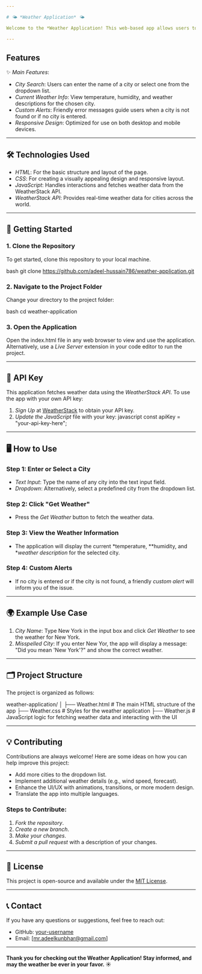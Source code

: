 ```yaml
---

# 🌤 *Weather Application* 🌤

Welcome to the *Weather Application! This web-based app allows users to easily check the current weather for any city by entering its name or selecting from a dropdown of predefined cities. The app pulls real-time weather data using the **WeatherStack API*.

---
```


## Features

✨ *Main Features*:
- *City Search*: Users can enter the name of a city or select one from the dropdown list.
- *Current Weather Info*: View temperature, humidity, and weather descriptions for the chosen city.
- *Custom Alerts*: Friendly error messages guide users when a city is not found or if no city is entered.
- *Responsive Design*: Optimized for use on both desktop and mobile devices.

---

## 🛠 Technologies Used

- *HTML*: For the basic structure and layout of the page.
- *CSS*: For creating a visually appealing design and responsive layout.
- *JavaScript*: Handles interactions and fetches weather data from the WeatherStack API.
- *WeatherStack API*: Provides real-time weather data for cities across the world.

---

## 🚀 Getting Started

### 1. Clone the Repository

To get started, clone this repository to your local machine.

bash
git clone https://github.com/adeel-hussain786/weather-application.git


### 2. Navigate to the Project Folder

Change your directory to the project folder:

bash
cd weather-application


### 3. Open the Application

Open the index.html file in any web browser to view and use the application. Alternatively, use a *Live Server* extension in your code editor to run the project.

---

## 🔑 API Key

This application fetches weather data using the *WeatherStack API*. To use the app with your own API key:

1. *Sign Up* at [WeatherStack](https://weatherstack.com/) to obtain your API key.
2. *Update the JavaScript* file with your key:
   javascript
   const apiKey = "your-api-key-here";
   

---

## 🖥 How to Use

### Step 1: Enter or Select a City
- *Text Input*: Type the name of any city into the text input field.
- *Dropdown*: Alternatively, select a predefined city from the dropdown list.

### Step 2: Click "Get Weather"
- Press the *Get Weather* button to fetch the weather data.

### Step 3: View the Weather Information
- The application will display the current *temperature, **humidity, and **weather description* for the selected city.
  
### Step 4: Custom Alerts
- If no city is entered or if the city is not found, a friendly *custom alert* will inform you of the issue.

---

## 🌍 Example Use Case

1. *City Name*: Type New York in the input box and click *Get Weather* to see the weather for New York.
2. *Misspelled City*: If you enter New Yor, the app will display a message: "Did you mean 'New York'?" and show the correct weather.

---

## 🗂 Project Structure

The project is organized as follows:


weather-application/
│
├── Weather.html      # The main HTML structure of the app
├── Weather.css       # Styles for the weather application
├── Weather.js        # JavaScript logic for fetching weather data and interacting with the UI

---

## 💡 Contributing

Contributions are always welcome! Here are some ideas on how you can help improve this project:
- Add more cities to the dropdown list.
- Implement additional weather details (e.g., wind speed, forecast).
- Enhance the UI/UX with animations, transitions, or more modern design.
- Translate the app into multiple languages.

### Steps to Contribute:
1. *Fork the repository*.
2. *Create a new branch*.
3. *Make your changes*.
4. *Submit a pull request* with a description of your changes.

---

## 📜 License

This project is open-source and available under the [MIT License](LICENSE).

---

## 📞 Contact

If you have any questions or suggestions, feel free to reach out:

- GitHub: [your-username](https://github.com/adeel-hussain786)
- Email: [mr.adeelkunbhar@gmail.com]

---

#### Thank you for checking out the Weather Application! Stay informed, and may the weather be ever in your favor. ☀

